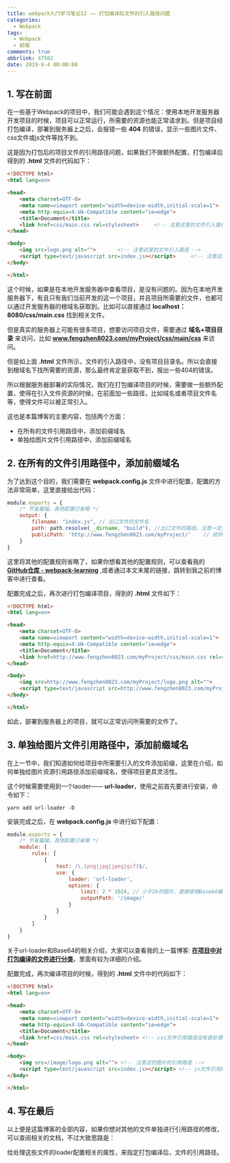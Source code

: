 ```yaml
---
title: webpack入门学习笔记12 —— 打包编译后文件的引入路径问题
categories:
  - Webpack
tags:
  - Webpack
  - 前端
comments: true
abbrlink: 47582
date: 2019-8-4 00:00:00
---
```


## 1. 写在前面

在一些基于Webpack的项目中，我们可能会遇到这个情况：使用本地开发服务器开发项目的时候，项目可以正常运行，所需要的资源也能正常请求到。但是项目经打包编译，部署到服务器上之后，会报错一些 **404** 的错误，显示一些图片文件、css文件或js文件等找不到。

这是因为打包后的项目文件的引用路径问题，如果我们不做额外配置，打包编译后得到的 **.html** 文件的代码如下：

```html
<!DOCTYPE html>
<html lang=en>

<head>
    <meta charset=UTF-8>
    <meta name=viewport content="width=device-width,initial-scale=1">
    <meta http-equiv=X-UA-Compatible content="ie=edge">
    <title>Document</title>
    <link href=css/main.css rel=stylesheet>		<!-- 注意这里的文件引入路径 -->
</head>

<body>
    <img src=logo.png alt="">		<!-- 注意这里的文件引入路径 -->
    <script type=text/javascript src=index.js></script>		<!-- 注意这里的文件引入路径 -->
</body>

</html>
```
这个时候，如果是在本地开发服务器中查看项目，是没有问题的。因为在本地开发服务器下，有且只有我们当前开发的这一个项目，并且项目所需要的文件，也都可以通过开发服务器的根域名获取到。比如可以直接通过 **localhost：8080/css/main.css** 找到相关文件。

但是真实的服务器上可能有很多项目，想要访问项目文件，需要通过 **域名+项目目录** 来访问，比如 **www.fengzhen8023.com/myProject/css/main/css** 来访问。

但是如上面 **.html** 文件所示，文件的引入路径中，没有项目目录名。所以会直接到根域名下找所需要的资源，那么最终肯定是获取不到，报出一些404的错误。

所以根据服务器部署的实际情况，我们在打包编译项目的时候，需要做一些额外配置，使得在引入文件资源的时候，在前面加一些路径，比如域名或者项目文件名等，使得文件可以被正常引入。

这也是本篇博客的主要内容，包括两个方面：

- 在所有的文件引用路径中，添加前缀域名
- 单独给图片文件引用路径中，添加前缀域名

## 2. 在所有的文件引用路径中，添加前缀域名

为了达到这个目的，我们需要在 **webpack.config.js** 文件中进行配置，配置的方法非常简单，这里直接给出代码：

```js
module.exports = {
    /* 节省篇幅，其他配置已省略 */ 
    output: { 
        filename: "index.js", // 出口文件的文件名
        path: path.resolve(__dirname, "build"), //出口文件的路径，注意一定要是绝对路径
        publicPath: 'http://www.fengzhen8023.com/myProject/'	// 给所有的文件引用路径中，添加前缀域名
    }
}
```

这里将其他的配置规则省略了，如果你想看其他的配置规则，可以查看我的 **[GitHub仓库 - webpack-learning](https://github.com/Fengzhen8023/webpack-learning )** ,或者通过本文末尾的链接，跳转到我之前的博客中进行查看。

配置完成之后，再次进行打包编译项目，得到的 **.html** 文件如下：

```html
<!DOCTYPE html>
<html lang=en>

<head>
    <meta charset=UTF-8>
    <meta name=viewport content="width=device-width,initial-scale=1">
    <meta http-equiv=X-UA-Compatible content="ie=edge">
    <title>Document</title>
    <link href=http://www.fengzhen8023.com/myProject/css/main.css rel=stylesheet>		<!-- 注意这里的文件引入路径 -->
</head>

<body>
    <img src=http://www.fengzhen8023.com/myProject/logo.png alt="">		<!-- 注意这里的文件引入路径 -->
    <script type=text/javascript src=http://www.fengzhen8023.com/myProject/index.js></script>		<!-- 注意这里的文件引入路径 -->
</body>

</html>
```

如此，部署到服务器上的项目，就可以正常访问所需要的文件了。

## 3. 单独给图片文件引用路径中，添加前缀域名

在上一节中，我们知道如何给项目中所需要引入的文件添加前缀，这里在介绍，如何单独给图片资源引用路径添加前缀域名，使得项目更具灵活性。

这个时候需要使用到一个laoder—— **url-loader**，使用之前首先要进行安装，命令如下：

```shell
yarn add url-loader -D
```

安装完成之后，在 **webpack.config.js** 中进行如下配置：

```js
module.exports = {
    /* 节省篇幅，其他配置已省略 */ 
    module: {
        rules: [
            {
                test: /\.(png|jpg|jpeg|gif)$/,
                use: {
                    loader: 'url-loader',
                    options: {
                        limit: 2 * 1024, // 小于2k的图片，直接使用Base64编码进行处理
                        outputPath: '/image/'
                    }
                }
            }
        ]
    }
}
```

关于url-loader和Base64的相关介绍，大家可以查看我的上一篇博客: **[在项目中对打包编译的文件进行分类](https://github.com/Fengzhen8023/webpack-learning/blob/master/blog/11.%20%E5%9C%A8%E9%A1%B9%E7%9B%AE%E4%B8%AD%E5%AF%B9%E6%89%93%E5%8C%85%E7%BC%96%E8%AF%91%E7%9A%84%E6%96%87%E4%BB%B6%E8%BF%9B%E8%A1%8C%E5%88%86%E7%B1%BB.md )**，里面有较为详细的介绍。

配置完成，再次编译项目的时候，得到的 **.html** 文件中的代码如下：

```html
<!DOCTYPE html>
<html lang=en>

<head>
    <meta charset=UTF-8>
    <meta name=viewport content="width=device-width,initial-scale=1">
    <meta http-equiv=X-UA-Compatible content="ie=edge">
    <title>Document</title>
    <link href=css/main.css rel=stylesheet> <!-- css文件引用路径没有做处理 -->
</head>

<body>
    <img src=/image/logo.png alt=""> <!-- 注意这的图片的引用路径 -->
    <script type=text/javascript src=index.js></script> <!-- js文件引用路径没有做处理 -->
</body>

</html>
```

## 4. 写在最后

以上便是这篇博客的全部内容，如果你想对其他的文件单独进行引用路径的修改，可以查阅相关的文档，不过大致思路是：

给处理这些文件的loader配置相关的属性，来指定打包编译后，文件的引用路径。